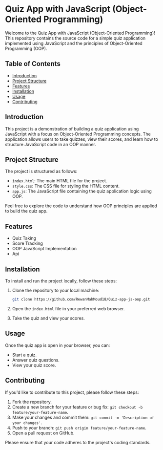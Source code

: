 # Quiz App with JavaScript (Object-Oriented Programming)

Welcome to the Quiz App with JavaScript (Object-Oriented Programming)! This repository contains the source code for a simple quiz application implemented using JavaScript and the principles of Object-Oriented Programming (OOP).

## Table of Contents

- [Introduction](#introduction)
- [Project Structure](#project-structure)
- [Features](#features)
- [Installation](#installation)
- [Usage](#usage)
- [Contributing](#contributing)


## Introduction

This project is a demonstration of building a quiz application using JavaScript with a focus on Object-Oriented Programming concepts. The application allows users to take quizzes, view their scores, and learn how to structure JavaScript code in an OOP manner.

## Project Structure

The project is structured as follows:

- `index.html`: The main HTML file for the project.
- `style.css`: The CSS file for styling the HTML content.
- `app.js`: The JavaScript file containing the quiz application logic using OOP.

Feel free to explore the code to understand how OOP principles are applied to build the quiz app.

## Features

- Quiz Taking
- Score Tracking
- OOP JavaScript Implementation
- Api

## Installation

To install and run the project locally, follow these steps:

1. Clone the repository to your local machine:

    ```bash
    git clone https://github.com/RewanMahMoud18/Quiz-app-js-oop.git
    ```

2. Open the `index.html` file in your preferred web browser.

3. Take the quiz and view your scores.

## Usage

Once the quiz app is open in your browser, you can:

- Start a quiz.
- Answer quiz questions.
- View your quiz score.

## Contributing

If you'd like to contribute to this project, please follow these steps:

1. Fork the repository.
2. Create a new branch for your feature or bug fix: `git checkout -b feature/your-feature-name`.
3. Make your changes and commit them: `git commit -m 'Description of your changes'`.
4. Push to your branch: `git push origin feature/your-feature-name`.
5. Open a pull request on GitHub.

Please ensure that your code adheres to the project's coding standards.
